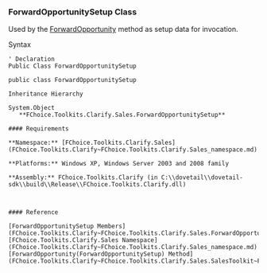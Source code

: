 ﻿### ForwardOpportunitySetup Class

Used by the [ForwardOpportunity](FChoice.Toolkits.Clarify~FChoice.Toolkits.Clarify.Sales.SalesToolkit~ForwardOpportunity(ForwardOpportunitySetup).md) method as setup data for invocation.

Syntax

```vbnet
' Declaration
Public Class ForwardOpportunitySetup 

public class ForwardOpportunitySetup 

Inheritance Hierarchy

System.Object  
   **FChoice.Toolkits.Clarify.Sales.ForwardOpportunitySetup**  

#### Requirements

**Namespace:** [FChoice.Toolkits.Clarify.Sales](FChoice.Toolkits.Clarify~FChoice.Toolkits.Clarify.Sales_namespace.md)

**Platforms:** Windows XP, Windows Server 2003 and 2008 family

**Assembly:** FChoice.Toolkits.Clarify (in C:\\dovetail\\dovetail-sdk\\build\\Release\\FChoice.Toolkits.Clarify.dll)



#### Reference

[ForwardOpportunitySetup Members](FChoice.Toolkits.Clarify~FChoice.Toolkits.Clarify.Sales.ForwardOpportunitySetup_members.md)  
[FChoice.Toolkits.Clarify.Sales Namespace](FChoice.Toolkits.Clarify~FChoice.Toolkits.Clarify.Sales_namespace.md)  
[ForwardOpportunity(ForwardOpportunitySetup) Method](FChoice.Toolkits.Clarify~FChoice.Toolkits.Clarify.Sales.SalesToolkit~ForwardOpportunity(ForwardOpportunitySetup).md)